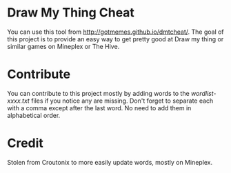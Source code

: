# Draw My Thing Cheat
You can use this tool from http://gotmemes.github.io/dmtcheat/. The goal of this project is to provide an easy way to get pretty good at Draw my thing or similar games on Mineplex or The Hive.

# Contribute
You can contribute to this project mostly by adding words to the _wordlist-xxxx.txt_ files if you notice any are missing. Don't forget to separate each with a comma except after the last word. No need to add them in alphabetical order.

# Credit
Stolen from Croutonix to more easily update words, mostly on Mineplex. 
